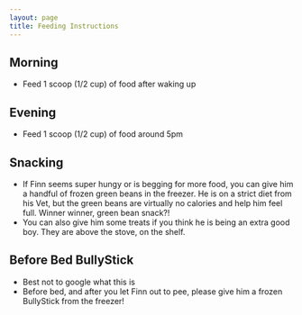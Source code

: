 ```yaml
---
layout: page
title: Feeding Instructions
---
```


<h2>Morning</h2>
  <ul>
    <li>Feed 1 scoop (1/2 cup) of food after waking up</li>
  </ul>

<h2>Evening</h2>
  <ul>
    <li>Feed 1 scoop (1/2 cup) of food around 5pm</li>
  </ul>

<h2>Snacking</h2>
  <ul>
    <li>If Finn seems super hungy or is begging for more food, you can give him a handful of frozen green beans in the freezer. He is on a strict diet from his Vet, but the green beans are virtually no calories and help him feel full. Winner winner, green bean snack?!</li>
    <li>You can also give him some treats if you think he is being an extra good boy. They are above the stove, on the shelf.</li>
  </ul>

<h2>Before Bed BullyStick</h2>
<ul>
  <li>Best not to google what this is</li>
  <li>Before bed, and after you let Finn out to pee, please give him a frozen BullyStick from the freezer!</li>
</ul>


